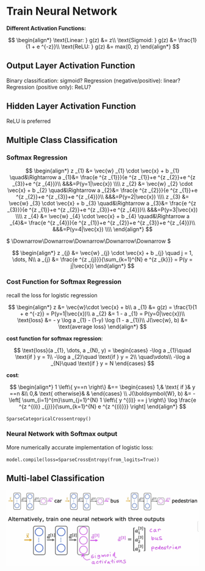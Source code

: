 # Train Neural Network

**Different Activation Functions:**

$$
\begin{align*}
\text{Linear: } g(z) &= z\\
\text{Sigmoid: } g(z) &= \frac{1}{1 + e ^{-z}}\\
\text{ReLU: } g(z) &= max(0, z)
\end{align*}
$$

## Output Layer Activation Function

Binary classification: sigmoid?
Regression (negative/positive): linear?
Regression (positive only): ReLU?

## Hidden Layer Activation Function

ReLU is preferred

## Multiple Class Classification

### Softmax Regression

$$
\begin{align*}
z _{1} &= \vec{w} _{1} \cdot \vec{x} + b _{1}
\quad&\Rightarrow a _{1}&=
\frac{e ^{z _{1}}}{e ^{z _{1}}+e ^{z _{2}}+e ^{z _{3}}+e ^{z _{4}}}\\
&&&=P(y=1|\vec{x})
\\\\
z _{2} &= \vec{w} _{2} \cdot \vec{x} + b _{2}
\quad&\Rightarrow a _{2}&=
\frac{e ^{z _{2}}}{e ^{z _{1}}+e ^{z _{2}}+e ^{z _{3}}+e ^{z _{4}}}\\
&&&=P(y=2|\vec{x})
\\\\
z _{3} &= \vec{w} _{3} \cdot \vec{x} + b _{3}
\quad&\Rightarrow a _{3}&=
\frac{e ^{z _{3}}}{e ^{z _{1}}+e ^{z _{2}}+e ^{z _{3}}+e ^{z _{4}}}\\
&&&=P(y=3|\vec{x})
\\\\
z _{4} &= \vec{w} _{4} \cdot \vec{x} + b _{4}
\quad&\Rightarrow a _{4}&=
\frac{e ^{z _{4}}}{e ^{z _{1}}+e ^{z _{2}}+e ^{z _{3}}+e ^{z _{4}}}\\
&&&=P(y=4|\vec{x})
\\\\
\end{align*}
$$

$ \Downarrow\Downarrow\Downarrow\Downarrow\Downarrow $

$$
\begin{align*}
z _{j} &= \vec{w} _{j} \cdot \vec{x} + b _{j} \quad j = 1, \dots, N\\
a _{j} &= \frac{e ^{z _{j}}}{\sum_{k=1}^{N} e ^{z _{k}}} = P(y = j|\vec{x})
\end{align*}
$$

### Cost Function for Softmax Regression

recall the loss for logistic regression

$$
\begin{align*}
z &= \vec{w}\cdot \vec{x} + b\\
a _{1} &= g(z) = \frac{1}{1 + e ^{-z}} = P(y=1|\vec{x})\\
a _{2} &= 1 - a _{1} = P(y=0|\vec{x})\\
\text{loss} &= - y \log a _{1} - (1-y)  \log (1 - a _{1})\\
J(\vec{w}, b) &= \text{average loss}
\end{align*}
$$

**cost function for softmax regression**:

$$
\text{loss}(a _{1}, \dots, a _{N}, y) =
\begin{cases}
-\log a _{1}\quad \text{if } y = 1\\
-\log a _{2}\quad \text{if } y = 2\\
\quad\vdots\\
-\log a _{N}\quad \text{if } y = N
\end{cases}
$$

**cost**:

$$
\begin{align*}
1 \left\{ y==n \right\} &==
\begin{cases}
1,& \text{ if }& y ==n &\\
0,& \text{ otherwise}& &
\end{cases}
\\
J(\boldsymbol{W}, b) &= -
\left[
\sum_{i=1}^{m}\sum_{j=1}^{N} 1 \left\{ y ^{(i)} == j \right\}
\log \frac{e ^{z ^{(i)} _{j}}}{\sum_{k=1}^{N} e ^{z ^{(i)}}}
\right]
\end{align*}
$$

`SparseCategoricalCrossentropy()`

### Neural Network with Softmax output

More numerically accurate implementation of logistic loss:

`model.compile(loss=SparseCrossEntropy(from_logits=True))`

## Multi-label Classification

![picture 7](../../../../images/3484015f961fd7d26f069b184327f9c4e5b250c45d6ced4c666df1404e649332.png)  
